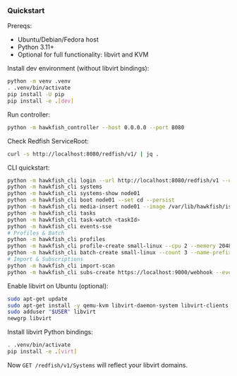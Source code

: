 ### Quickstart

Prereqs:
- Ubuntu/Debian/Fedora host
- Python 3.11+
- Optional for full functionality: libvirt and KVM

Install dev environment (without libvirt bindings):
```bash
python -m venv .venv
. .venv/bin/activate
pip install -U pip
pip install -e .[dev]
```

Run controller:
```bash
python -m hawkfish_controller --host 0.0.0.0 --port 8080
```

Check Redfish ServiceRoot:
```bash
curl -s http://localhost:8080/redfish/v1/ | jq .
```

CLI quickstart:
```bash
python -m hawkfish_cli login --url http://localhost:8080/redfish/v1 --username admin
python -m hawkfish_cli systems
python -m hawkfish_cli systems-show node01
python -m hawkfish_cli boot node01 --set cd --persist
python -m hawkfish_cli media-insert node01 --image /var/lib/hawkfish/isos/some.iso
python -m hawkfish_cli tasks
python -m hawkfish_cli task-watch <taskId>
python -m hawkfish_cli events-sse
# Profiles & Batch
python -m hawkfish_cli profiles
python -m hawkfish_cli profile-create small-linux --cpu 2 --memory 2048 --disk 20 --network default --boot-primary hdd
python -m hawkfish_cli batch-create small-linux --count 3 --name-prefix node --start-index 1 --zero-pad 2
# Import & Subscriptions
python -m hawkfish_cli import-scan
python -m hawkfish_cli subs-create https://localhost:9000/webhook --event-types PowerStateChanged,MediaInserted --system-ids node01 --secret mysecret
```

Enable libvirt on Ubuntu (optional):
```bash
sudo apt-get update
sudo apt-get install -y qemu-kvm libvirt-daemon-system libvirt-clients
sudo adduser "$USER" libvirt
newgrp libvirt
```

Install libvirt Python bindings:
```bash
. .venv/bin/activate
pip install -e .[virt]
```

Now `GET /redfish/v1/Systems` will reflect your libvirt domains.


